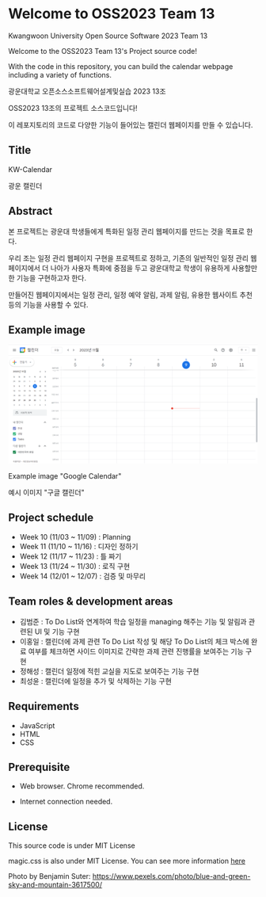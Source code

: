 # Welcome to OSS2023 Team 13

Kwangwoon University Open Source Software 2023 Team 13

Welcome to the OSS2023 Team 13's Project source code!

With the code in this repository, you can build the calendar webpage including a variety of functions.

광운대학교 오픈소스소프트웨어설계및실습 2023 13조

OSS2023 13조의 프로젝트 소스코드입니다!

이 레포지토리의 코드로 다양한 기능이 들어있는 캘린더 웹페이지를 만들 수 있습니다.

## Title

KW-Calendar

광운 캘린더

## Abstract

본 프로젝트는 광운대 학생들에게 특화된 일정 관리 웹페이지를 만드는 것을 목표로 한다. 

우리 조는 일정 관리 웹페이지 구현을 프로젝트로 정하고, 기존의 일반적인 일정 관리 웹페이지에서 더 나아가 사용자 특화에 중점을 두고
광운대학교 학생이 유용하게 사용할만한 기능을 구현하고자 한다.

만들어진 웹페이지에서는 일정 관리, 일정 예약 알림, 과제 알림, 유용한 웹사이트 추천 등의 기능을 사용할 수 있다.

## Example image

![calendar example image](/image/example_image.png)

Example image "Google Calendar"

예시 이미지 "구글 캘린더"

## Project schedule

- Week 10 (11/03 ~ 11/09) : Planning
- Week 11 (11/10 ~ 11/16) : 디자인 정하기
- Week 12 (11/17 ~ 11/23) : 틀 짜기
- Week 13 (11/24 ~ 11/30) : 로직 구현
- Week 14 (12/01 ~ 12/07) : 검증 및 마무리

## Team roles & development areas

- 김범준 : To Do List와 연계하여 학습 일정을 managing 해주는 기능 및 알림과 관련된 UI 및 기능 구현
- 이홍일 : 캘린더에 과제 관련 To Do List 작성 및 해당 To Do List의 체크 박스에 완료 여부를 체크하면 사이드 이미지로 간략한 과제 관련 진행률을 보여주는 기능 구현
- 정해성 : 캘린더 일정에 적힌 교실을 지도로 보여주는 기능 구현
- 최성윤 : 캘린더에 일정을 추가 및 삭제하는 기능 구현

## Requirements

- JavaScript
- HTML
- CSS

## Prerequisite

* Web browser. Chrome recommended.

* Internet connection needed.

## License
This source code is under MIT License

magic.css is also under MIT License. You can see more information [here](https://github.com/miniMAC/magic)

Photo by Benjamin Suter: https://www.pexels.com/photo/blue-and-green-sky-and-mountain-3617500/
